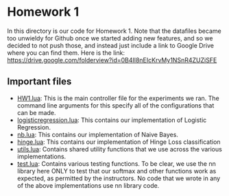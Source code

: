 # Homework 1
In this directory is our code for Homework 1. Note that the datafiles became too unwieldy for Github once we started adding new features, and so we decided to not push those, and instead just include a link to Google Drive where you can find them. Here is the link: https://drive.google.com/folderview?id=0B4Il8nEIcKrvMy1NSnR4ZUZiSFE

## Important files
- [HW1.lua](HW1.lua): This is the main controller file for the experiments we ran. The command line arguments for this specify all of the configurations that can be made.
- [logisticregression.lua](logisticregression.lua): This contains our implementation of Logistic Regression. 
- [nb.lua](nb.lua): This contains our implementation of Naive Bayes.
- [hinge.lua](hinge.lua): This contains our implementation of Hinge Loss classification
- [utils.lua](utils.lua): Contains shared utility functions that we use across the various implementations.
- [test.lua](test.lua): Contains various testing functions. To be clear, we use the nn library here ONLY to test that our softmax and other functions work as expected, as permitted by the instructors. No code that we wrote in any of the above implementations use nn library code.
